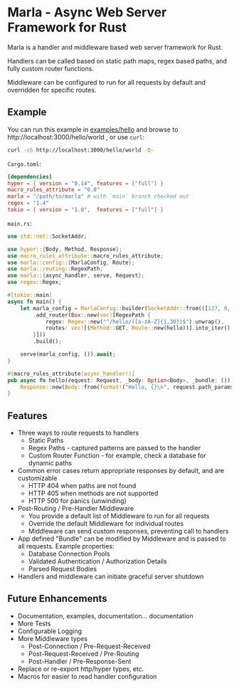 # Marla - Async Web Server Framework for Rust

Marla is a handler and middleware based web server framework for Rust.

Handlers can be called based on static path maps, regex based paths, and fully custom router functions.

Middleware can be configured to run for all requests by default and overridden for specific routes.

## Example

You can run this example in [examples/hello](examples/hello) and browse to http://localhost:3000/hello/world , or use `curl`:

```bash
curl -sS http://localhost:3000/hello/world -D-
```

`Cargo.toml`:
```toml
[dependencies]
hyper = { version = "0.14", features = ["full"] }
macro_rules_attribute = "0.0"
marla = "/path/to/marla" # with `main` branch checked out
regex = "1.4"
tokio = { version = "1.0",  features = ["full"] }
```

`main.rs`:
```rust
use std::net::SocketAddr;

use hyper::{Body, Method, Response};
use macro_rules_attribute::macro_rules_attribute;
use marla::config::{MarlaConfig, Route};
use marla::routing::RegexPath;
use marla::{async_handler, serve, Request};
use regex::Regex;

#[tokio::main]
async fn main() {
    let marla_config = MarlaConfig::builder(SocketAddr::from(([127, 0, 0, 1], 3000)))
        .add_router(Box::new(vec![RegexPath {
            regex: Regex::new("^/hello/([a-zA-Z]{1,30})$").unwrap(),
            routes: vec![(Method::GET, Route::new(hello))].into_iter().collect(),
        }]))
        .build();

    serve(marla_config, ()).await;
}

#[macro_rules_attribute(async_handler!)]
pub async fn hello(request: Request, _body: Option<Body>, _bundle: ()) -> Response<Body> {
    Response::new(Body::from(format!("Hello, {}\n", request.path_params[0])))
}
```

## Features

- Three ways to route requests to handlers
  - Static Paths
  - Regex Paths - captured patterns are passed to the handler
  - Custom Router Function - for example, check a database for dynamic paths
- Common error cases return appropriate responses by default, and are customizable
  - HTTP 404 when paths are not found
  - HTTP 405 when methods are not supported
  - HTTP 500 for panics (unwinding)
- Post-Routing / Pre-Handler Middleware
  - You provide a default list of Middleware to run for all requests
  - Override the default Middleware for individual routes
  - Middleware can send custom responses, preventing call to handlers
- App defined "Bundle" can be modified by Middleware and is passed to all requests.  Example properties:
  - Database Connection Pools
  - Validated Authentication / Authorization Details
  - Parsed Request Bodies
- Handlers and middleware can initiate graceful server shutdown

## Future Enhancements

- Documentation, examples, documentation... documentation
- More Tests
- Configurable Logging
- More Middleware types
  - Post-Connection / Pre-Request-Received
  - Post-Request-Received / Pre-Routing
  - Post-Handler / Pre-Response-Sent
- Replace or re-export http/hyper types, etc.
- Macros for easier to read handler configuration
